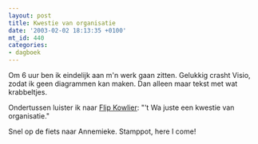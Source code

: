 ```yaml
---
layout: post
title: Kwestie van organisatie
date: '2003-02-02 18:13:35 +0100'
mt_id: 440
categories:
- dagboek
---
```

Om 6 uur ben ik eindelijk aan m'n werk gaan zitten. Gelukkig crasht Visio, zodat ik geen diagrammen kan maken. Dan alleen maar tekst met wat krabbeltjes.

Ondertussen luister ik naar <a href="http://www.flipkowlier.be/">Flip Kowlier</a>: "'t Wa juste een kwestie van organisatie."

Snel op de fiets naar Annemieke. Stamppot, here I come!
